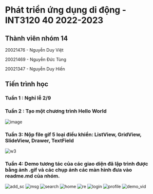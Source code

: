 # Phát triển ứng dụng di động - INT3120 40 2022-2023

## Thành viên nhóm 14

20021476 - Nguyễn Duy Việt

20021469 - Nguyễn Đức Tùng

20021347 - Nguyễn Duy Hiến

## Tiến trình học

### Tuần 1 : Nghỉ lễ 2/9

### Tuần 2 : Tạo một chương trình Hello World

![image](https://user-images.githubusercontent.com/78079771/190576884-88bf24ff-82ce-411e-a78e-82ee01228a58.png)

### Tuần 3: Nộp file gif 5 loại điều khiển: ListView, GridView, SlideView, Drawer, TextField

![w3](https://user-images.githubusercontent.com/78094729/191904598-00382d74-1fc4-4333-a587-7365277371f0.gif)

### Tuần 4: Demo tương tác của các giao diện đã lập trình được bằng ảnh .gif và các chụp ảnh các màn hình đưa vào readme.md của nhóm.

![add_sc](https://user-images.githubusercontent.com/78094729/193206065-6e92d58e-2555-4d33-a285-c4c9bc3e2c5b.jpg)
![msg](https://user-images.githubusercontent.com/78094729/193206072-558b2e9b-673b-47dc-a9dd-c60c9b20d0f5.jpg)
![search](https://user-images.githubusercontent.com/78094729/193206079-8cedefe0-f72d-495d-a193-2e54697ef7a8.jpg)
![home](https://user-images.githubusercontent.com/78094729/193206081-03fe95fb-db59-42c0-890f-f6e8ba5fe863.jpg)
![re](https://user-images.githubusercontent.com/78094729/193206087-d1084702-ff5b-4dd5-b515-63cfdfb25ba3.jpg)
![login](https://user-images.githubusercontent.com/78094729/193206098-4e7b9efb-0c5c-4e1a-83ca-d326024a9735.jpg)
![profile](https://user-images.githubusercontent.com/78094729/193206106-182ece53-7969-49c1-9a1e-10acfb35c741.jpg)
![demo_vid](https://user-images.githubusercontent.com/78094729/193206153-fa79c71c-8cfb-465b-94d8-efd71a376899.gif)


